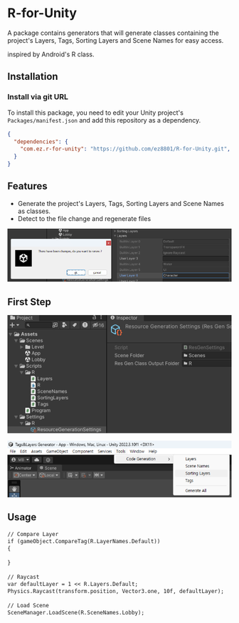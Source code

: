 # R-for-Unity

A package contains generators that will generate classes containing the project's Layers, Tags, Sorting Layers and Scene Names for easy access.

inspired by Android's R class.

## Installation

### Install via git URL

To install this package, you need to edit your Unity project's `Packages/manifest.json` and add this repository as a dependency. 
``` json
{
  "dependencies": {
    "com.ez.r-for-unity": "https://github.com/ez8801/R-for-Unity.git",
  }
}
```

## Features
* Generate the project's Layers, Tags, Sorting Layers and Scene Names as classes.
* Detect to the file change and regenerate files

![Watcher](Documentation~/watcher.png)

## First Step

![Settings](Documentation~/settings.png)

![MenuItems](Documentation~/menu_item.png)

## Usage

```CSharp
// Compare Layer
if (gameObject.CompareTag(R.LayerNames.Default))
{

}

// Raycast
var defaultLayer = 1 << R.Layers.Default;
Physics.Raycast(transform.position, Vector3.one, 10f, defaultLayer);

// Load Scene
SceneManager.LoadScene(R.SceneNames.Lobby);
```
